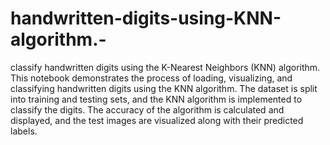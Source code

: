 # handwritten-digits-using-KNN-algorithm.-
classify handwritten digits using the K-Nearest Neighbors (KNN) algorithm. 
This notebook demonstrates the process of loading, visualizing, and classifying handwritten digits using the KNN algorithm. The dataset is split into training and testing sets, and the KNN algorithm is implemented to classify the digits. The accuracy of the algorithm is calculated and displayed, and the test images are visualized along with their predicted labels.
